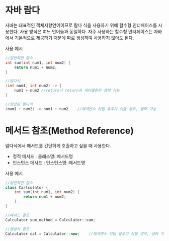 # 자바 람다  
자바는 대표적인 객체지향언어이므로 람다 식을 사용하기 위해 함수형 인터페이스를 시용한다. 사용 방식은 여느 언어들과 동일하다.
자주 사용하는 함수형 인터페이스는 자바에서 기본적으로 제공하기 때문에 따로 생성하여 사용하지 않아도 된다.  

사용 예시
```java
//일반적인 함수
int sum(int num1, int num2) {
    return num1 + num2;
}

//람다식
(int num1, int num2) -> {
    num1 + num2 //return시 return과 세미콜론은 생략 가능
}

//향상된 람다식
(num1 + num2) -> num1 + num2    //매개변수 타입 유추가 쉬울 경우, 생략 가능
```

# 메서드 참조(Method Reference)
람다식에서 매서드를 간단하게 호출하고 싶을 때 사용한다.  

- 정적 메서드 : 클래스명::메서드명
- 인스턴스 메서드 : 인스턴스명::메서드명  

사용 예시
```java
//일반적인 함수
class Carlculator {
    int sum(int num1, int num2) {
        return num1 + num2;
    }
}

//매서드 참조
Calculator sum_method = Calculator::sum;

//생성자 참조
Calculator cal = Calculator::new;    //매개변수 타입 유추가 쉬울 경우, 생략 가능
```